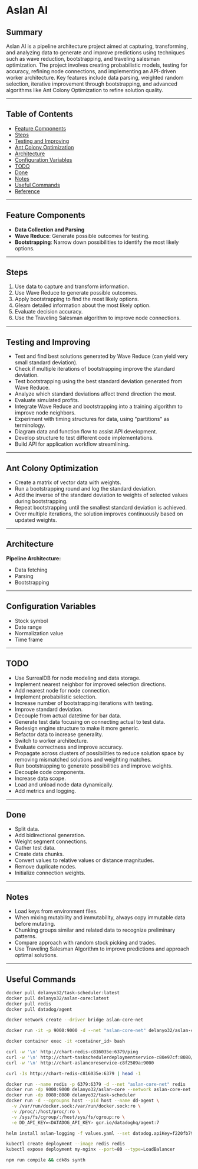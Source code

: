 # Aslan AI

## Summary

Aslan AI is a pipeline architecture project aimed at capturing, transforming, and analyzing data to generate and improve predictions using techniques such as wave reduction, bootstrapping, and traveling salesman optimization. The project involves creating probabilistic models, testing for accuracy, refining node connections, and implementing an API-driven worker architecture. Key features include data parsing, weighted random selection, iterative improvement through bootstrapping, and advanced algorithms like Ant Colony Optimization to refine solution quality.

---

## Table of Contents
- [Feature Components](#feature-components)
- [Steps](#steps)
- [Testing and Improving](#testing-and-improving)
- [Ant Colony Optimization](#ant-colony-optimization)
- [Architecture](#architecture)
- [Configuration Variables](#configuration-variables)
- [TODO](#todo)
- [Done](#done)
- [Notes](#notes)
- [Useful Commands](#useful-commands)
- [Reference](#reference)

---

## Feature Components

- **Data Collection and Parsing**  
- **Wave Reduce**: Generate possible outcomes for testing.  
- **Bootstrapping**: Narrow down possibilities to identify the most likely options.  

---

## Steps

1. Use data to capture and transform information.  
2. Use Wave Reduce to generate possible outcomes.  
3. Apply bootstrapping to find the most likely options.  
4. Gleam detailed information about the most likely option.  
5. Evaluate decision accuracy.  
6. Use the Traveling Salesman algorithm to improve node connections.

---

## Testing and Improving

- Test and find best solutions generated by Wave Reduce (can yield very small standard deviation).  
- Check if multiple iterations of bootstrapping improve the standard deviation.  
- Test bootstrapping using the best standard deviation generated from Wave Reduce.  
- Analyze which standard deviations affect trend direction the most.  
- Evaluate simulated profits.  
- Integrate Wave Reduce and bootstrapping into a training algorithm to improve node neighbors.  
- Experiment with timing structures for data, using "partitions" as terminology.  
- Diagram data and function flow to assist API development.  
- Develop structure to test different code implementations.  
- Build API for application workflow streamlining.

---

## Ant Colony Optimization

- Create a matrix of vector data with weights.  
- Run a bootstrapping round and log the standard deviation.  
- Add the inverse of the standard deviation to weights of selected values during bootstrapping.  
- Repeat bootstrapping until the smallest standard deviation is achieved.  
- Over multiple iterations, the solution improves continuously based on updated weights.

---

## Architecture

**Pipeline Architecture:**

- Data fetching  
- Parsing  
- Bootstrapping  

---

## Configuration Variables

- Stock symbol  
- Date range  
- Normalization value  
- Time frame  

---

## TODO

- Use SurrealDB for node modeling and data storage.  
- Implement nearest neighbor for improved selection directions.  
- Add nearest node for node connection.  
- Implement probabilistic selection.  
- Increase number of bootstrapping iterations with testing.  
- Improve standard deviation.  
- Decouple from actual datetime for bar data.  
- Generate test data focusing on connecting actual to test data.  
- Redesign engine structure to make it more generic.  
- Refactor data to increase generality.  
- Switch to worker architecture.  
- Evaluate correctness and improve accuracy.  
- Propagate across clusters of possibilities to reduce solution space by removing mismatched solutions and weighting matches.  
- Run bootstrapping to generate possibilities and improve weights.  
- Decouple code components.  
- Increase data scope.  
- Load and unload node data dynamically.  
- Add metrics and logging.

---

## Done

- Split data.  
- Add bidirectional generation.  
- Weight segment connections.  
- Gather test data.  
- Create data chunks.  
- Convert values to relative values or distance magnitudes.  
- Remove duplicate nodes.  
- Initialize connection weights.

---

## Notes

- Load keys from environment files.  
- When mixing mutability and immutability, always copy immutable data before mutating.  
- Chunking groups similar and related data to recognize preliminary patterns.  
- Compare approach with random stock picking and trades.  
- Use Traveling Salesman Algorithm to improve predictions and approach optimal solutions.

---

## Useful Commands

```bash
docker pull delanyo32/task-scheduler:latest
docker pull delanyo32/aslan-core:latest
docker pull redis
docker pull datadog/agent

docker network create --driver bridge aslan-core-net

docker run -it -p 9000:9000 -d --net "aslan-core-net" delanyo32/aslan-core bash 

docker container exec -it <container_id> bash 

curl -w '\n' http://chart-redis-c816035e:6379/ping
curl -w '\n' http://chart-taskschedulerdeploymentservice-c80e97cf:8080/health
curl -w '\n' http://chart-aslancoreservice-c8f2509a:9000

curl -Is http://chart-redis-c816035e:6379 | head -1

docker run --name redis -p 6379:6379 -d --net "aslan-core-net" redis 
docker run -dp 9000:9000 delanyo32/aslan-core --network aslan-core-net
docker run -dp 8080:8080 delanyo32/task-scheduler
docker run -d --cgroupns host --pid host --name dd-agent \
  -v /var/run/docker.sock:/var/run/docker.sock:ro \
  -v /proc/:/host/proc/:ro \
  -v /sys/fs/cgroup/:/host/sys/fs/cgroup:ro \
  -e DD_API_KEY=<DATADOG_API_KEY> gcr.io/datadoghq/agent:7

helm install aslan-logging -f values.yaml --set datadog.apiKey=f220fb795c794aac53c8d9c885c42526 datadog/datadog --set targetSystem=linux

kubectl create deployment --image redis redis 
kubectl expose deployment my-nginx --port=80 --type=LoadBalancer

npm run compile && cdk8s synth 
